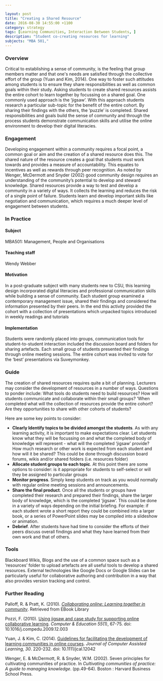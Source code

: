 ```yaml
---

layout: post
title: "Creating a Shared Resource"
date: 2016-08-30 14:55:00 +1100
category: strategy
tags: [Learning Communities, Interaction Between Students, ]
description: "Student co-creating resources for learning"
subjects: "MBA 501,"
---
```


### Overview

Critical to establishing a sense of community, is the feeling that group members matter and that one's needs are satisfied through the collective effort of the group (Yuan and Kim, 2014).  One way to foster such attitudes among students is to ensure they share responsibilities as well as common goals within their study.  Asking students to create shared resources assists the entire cohort to learn together by focussing on a shared goal. One commonly used approach is the  ‘jigsaw’. With this approach students research a particular sub-topic for the benefit of the entire cohort. By sharing their findings with the others, the ‘puzzle’ is completed.  Shared responsibilities and goals build the sense of community and through the process students demonstrate communication skills and utilise the online environment to develop their digital literacies.

### Engagement

Developing engagement within a community requires a focal point, a common goal or aim and the creation of a shared resource does this. The shared nature of the resource creates a goal that students must work towards and provides a measure of accountability.  This equates to incentives as well as rewards through peer recognition. As noted by Wenger, McDermott and Snyder (2002) good community design requires an understanding of the community’s potential to develop and steward knowledge. Shared resources provide a way to test and develop a community in a variety of ways. It collects the learning and reduces the risk of a single point of failure. Students learn and develop important skills like negotiation and communication, which requires a much deeper level of engagement between students.

### In Practice

#### Subject

MBA501: Management, People and Organisations

#### Teaching staff

Wendy Webber

#### Motivation

In a post-graduate subject with many students new to CSU, this learning design incorporated digital literacies and professional communication skills while building a sense of community. Each student group examined a contemporary management issue, shared their findings and considered the information presented by their peers. In the end this activity provided the cohort with a collection of presentations which unpacked topics introduced in weekly readings and tutorials

#### Implementation

Students were randomly placed into groups, communication tools for student-to-student interaction included the discussion board and folders for sharing artefacts. Each small group of students presented their findings through online meeting sessions. The entire cohort was invited to vote for the ‘best’ presentations via Suveymonkey.

### Guide

The creation of shared resources requires quite a bit of planning. Lecturers may consider the development of resources in a number of ways. Questions to ponder include: What tools do students need to build resources? How will students communicate and collaborate within their small groups? ‘When completed what will the collection of resources provide the entire cohort? Are they opportunities to share with other cohorts of students?

Here are some key points to consider:

- **Clearly Identify topics to be divided amongst the students**.  As with any learning activity, it is important to make expectations clear. Let students know what they will be focussing on and what the completed body of knowledge will represent - what will the completed ‘jigsaw’ provide? How much research or other work is expected from each student and how will it be shared? This could be done through discussion board forums, wikis and/or shared folders (i.e. resources folder)
- **Allocate student groups to each topic**. At this point there are some options to consider: is it appropriate for students to self-select or will they be assigned to particular groups
- **Monitor progress**. Simply keep students on track as you would normally with regular online meeting sessions and announcements.
- **Share the final product**. Once all the students or groups have completed their research and prepared their findings, share the larger body of knowledge, which is the completed ‘jigsaw’. This could be done in a variety of ways depending on the initial briefing. For example: if each student wrote a short report they could be combined into a larger book, or a series of PowerPoint slides may be compiled into a slideshow or animation.
- **Debrief**. After students have had time to consider the efforts of their peers discuss overall findings and what they have learned from their own work and that of others.


### Tools

Blackboard Wikis, Blogs and the use of a common space such as a ‘resources’ folder to upload artefacts are all useful tools to develop a shared resources. External technologies like Google Docs or Google Slides can be particularly useful for collaborative authoring and contribution in a way that also provides version tracking and control.

### Further Reading

<div class="apa-ref" markdown="1">

Palloff, R. & Pratt, K. (2010). *[Collaborating online: Learning together in community](http://www.csuau.eblib.com.ezproxy.csu.edu.au/patron/FullRecord.aspx?p=529967)*. Retrieved from EBook Library

Pozzi, F. (2010). [Using jigsaw and case study for supporting online collaborative learning](http://www.sciencedirect.com.ezproxy.csu.edu.au/science/article/pii/S0360131509003388). *Computer & Education 55*(1), 67-75.
doi: 10.1016/j.compedu.2009.12.003

Yuan, J. & Kim, C. (2014). [Guidelines for facilitating the development of learning communities in online courses](http://onlinelibrary.wiley.com.ezproxy.csu.edu.au/doi/10.1111/jcal.12042/full). *Journal of Computer Assisted Learning, 30*. 220-232. doi: 10.1111/jcal.12042

Wenger, E. & McDermott, R. & Snyder, W.M. (2002). Seven principles for cultivating communities of practice. In *Cultivating communities of practice: A guide to managing knowledge*. (pp.49-64). Boston : Harvard Business School Press.

</div>
